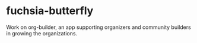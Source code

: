 # fuchsia-butterfly
Work on org-builder, an app supporting organizers and community builders in growing the organizations.
